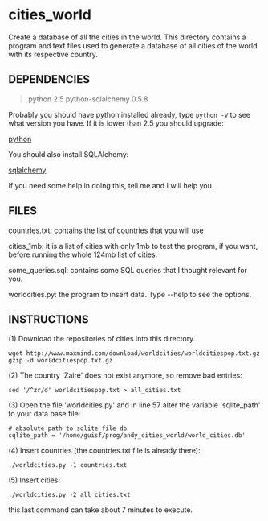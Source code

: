 # cities_world
Create a database of all the cities in the world.
This directory contains a program and text files used to generate a database
of all cities of the world with its respective country.


DEPENDENCIES
------------

> python 2.5
> python-sqlalchemy 0.5.8

Probably you should have python installed already, type `python -V` to see
what version you have. If it is lower than 2.5 you should upgrade:

[python](http://www.python.org/download/mac/)

You should also install SQLAlchemy:

[sqlalchemy](http://www.sqlalchemy.org)

If you need some help in doing this, tell me and I will help you.


FILES
-----

countries.txt: contains the list of countries that you will use

cities_1mb: it is a list of cities with only 1mb to test the
program, if you want, before running the whole 124mb list of cities.

some_queries.sql: contains some SQL queries that I thought relevant for you.

worldcities.py: the program to insert data. Type --help to see the options.


INSTRUCTIONS
------------

(1) Download the repositories of cities into this directory.

    wget http://www.maxmind.com/download/worldcities/worldcitiespop.txt.gz
    gzip -d worldcitiespop.txt.gz 


(2) The country 'Zaire' does not exist anymore, so remove bad entries:

    sed '/^zr/d' worldcitiespop.txt > all_cities.txt


(3) Open the file 'worldcities.py' and in line 57 alter the variable
'sqlite_path' to your data base file:

    # absolute path to sqlite file db
    sqlite_path = '/home/guisf/prog/andy_cities_world/world_cities.db'


(4) Insert countries (the countries.txt file is already there):

    ./worldcities.py -1 countries.txt


(5) Insert cities:

    ./worldcities.py -2 all_cities.txt

this last command can take about 7 minutes to execute.
